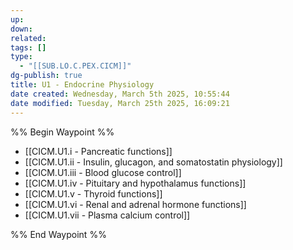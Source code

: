 ```yaml
---
up: 
down: 
related: 
tags: []
type:
  - "[[SUB.LO.C.PEX.CICM]]"
dg-publish: true
title: U1 - Endocrine Physiology
date created: Wednesday, March 5th 2025, 10:55:44
date modified: Tuesday, March 25th 2025, 16:09:21
---
```


%% Begin Waypoint %%

- [[CICM.U1.i - Pancreatic functions]]
- [[CICM.U1.ii - Insulin, glucagon, and somatostatin physiology]]
- [[CICM.U1.iii - Blood glucose control]]
- [[CICM.U1.iv - Pituitary and hypothalamus functions]]
- [[CICM.U1.v - Thyroid functions]]
- [[CICM.U1.vi - Renal and adrenal hormone functions]]
- [[CICM.U1.vii - Plasma calcium control]]

%% End Waypoint %%
